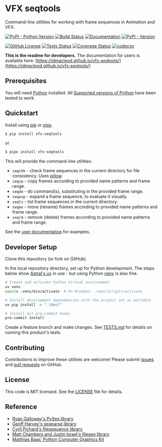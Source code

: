 # VFX seqtools

Command-line utilities for working with frame sequences in Animation and VFX.

[![PyPI - Python Version](https://img.shields.io/pypi/pyversions/vfx-seqtools)](https://pypi.org/project/vfx-seqtools/)
 [![Build Status](https://github.com/jdmacleod/vfx-seqtools/actions/workflows/python-package.yml/badge.svg)](https://github.com/jdmacleod/vfx-seqtools/actions/workflows/python-package.yml)
[![Documentation](https://img.shields.io/badge/doc-latest-blue.svg)](https://jdmacleod.github.io/vfx-seqtools/) [![PyPI - Version](https://img.shields.io/pypi/v/vfx-seqtools)](https://pypi.org/project/vfx-seqtools/)

[![GitHub License](https://img.shields.io/github/license/jdmacleod/vfx-seqtools)](https://github.com/jdmacleod/vfx-seqtools/blob/main/LICENSE)
[![Tests Status](https://jdmacleod.github.io/vfx-seqtools/reports/junit/tests-badge.svg)](https://jdmacleod.github.io/vfx-seqtools/reports/junit/report.html) [![Coverage Status](https://jdmacleod.github.io/vfx-seqtools/reports/coverage/coverage-badge.svg)](https://jdmacleod.github.io/vfx-seqtools/reports/coverage/index.html)
[![codecov](https://codecov.io/gh/jdmacleod/vfx-seqtools/branch/main/graph/badge.svg)](https://codecov.io/gh/jdmacleod/vfx-seqtools)

**This is the readme for developers.** The documentation for users is available here: [https://jdmacleod.github.io/vfx-seqtools/](https://jdmacleod.github.io/vfx-seqtools/)

## Prerequisites

You will need [Python](https://www.python.org/) installed. All [Supported versions of Python](https://devguide.python.org/versions/) have been tested to work.

## Quickstart

Install using [pip](https://pypi.org/project/pip/) or [pipx](https://pipx.pypa.io/stable/).

```bash
$ pip install vfx-seqtools
```

or

```bash
$ pipx install vfx-seqtools
```

This will provide the command-line utilities:

- `seqchk` - check frame sequences in the current directory for file consistency. Uses [pillow](https://pypi.org/project/pillow/).
- `seqcp` - copy frames according to provided name patterns and frame range.
- `seqdo` - do command(s), substituting in the provided frame range.
- `seqexp` - expand a frame sequence, to evaluate it visually.
- `seqls` - list frame sequences in the current directory.
- `seqmv` - move (rename) frames according to provided name patterns and frame range.
- `seqrm` - remove (delete) frames according to provided name patterns and frame range.

See the [user documentation](https://jdmacleod.github.io/vfx-seqtools/) for examples.

## Developer Setup

Clone this repository (or fork on GitHub).

In the local repository directory, set up for Python development. The steps below show [Astral's uv](https://docs.astral.sh/uv/) in use - but using Python [venv](https://docs.python.org/3/library/venv.html) is also fine.

```bash
# Create and activate Python virtual environment
uv venv
source .venv/bin/activate  # On Windows: .venv\Scripts\activate

# Install development dependencies with the project set as editable
uv pip install -e ".[dev]"

# Install Git pre-commit hooks
pre-commit install
```

Create a feature branch and make changes. See [TESTS.md](./TESTS.md) for details on running this product's tests.

## Contributing

Contributions to improve these utilities are welcome! Please submit [issues](https://github.com/jdmacleod/vfx-seqtools/issues) and [pull requests](https://github.com/jdmacleod/vfx-seqtools/pulls) on GitHub.

## License

This code is MIT licensed. See the [LICENSE](LICENSE) file for details.

## Reference

- [Ryan Galloway's PySeq library](https://github.com/rsgalloway/pyseq)
- [Geoff Harvey's seqparse library](https://github.com/hoafaloaf/seqparse)
- [Cyril Pichard's filesequence library](https://github.com/cpichard/filesequence)
- [Matt Chambers and Justin Israel's fileseq library](https://github.com/justinfx/fileseq)
- [Matthias Baas' Python Computer Graphics Kit](https://github.com/behnam/cgkit/blob/4b70aed7e0c436287ebcd71aa4362a82965edcb4/utilities/seqls.py)
